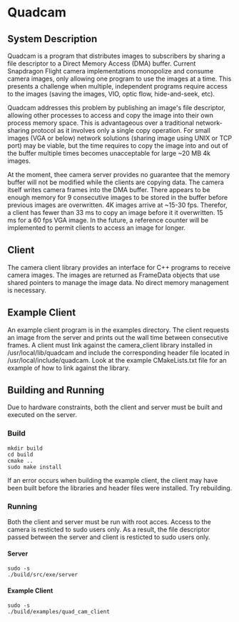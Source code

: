 # Quadcam
## System Description
Quadcam is a program that distributes images to subscribers by sharing a file descriptor to a Direct Memory Access (DMA) buffer. Current Snapdragon Flight camera implementations monopolize and consume camera images, only allowing one program to use the images at a time. This presents a challenge when multiple, independent programs require access to the images (saving the images, VIO, optic flow, hide-and-seek, etc). 

Quadcam addresses this problem by publishing an image's file descriptor, allowing other processes to access and copy the image into their own process memory space. This is advantageous over a traditional network-sharing protocol as it involves only a single copy operation. For small images (VGA or below) network solutions (sharing image using UNIX or TCP port) may be viable, but the time requires to copy the image into and out of the buffer multiple times becomes unacceptable for large ~20 MB 4k images.

At the moment, thee camera server provides no guarantee that the memory buffer will not be modified while the clients are copying data. The camera itself writes camera frames into the DMA buffer. There appears to be enough memory for 9 consecutive images to be stored in the buffer before previous images are overwritten. 4K images arrive at ~15-30 fps. Therefor, a client has fewer than 33 ms to copy an image before it it overwritten. 15 ms for a 60 fps VGA image. In the future, a reference counter will be implemented to permit clients to access an image for longer.

## Client
The camera client library provides an interface for C++ programs to receive camera images. The images are returned as FrameData objects that use shared pointers to manage the image data. No direct memory management is necessary.

## Example Client
An example client program is in the examples directory. The client requests an image from the server and prints out the wall time between consecutive frames. A client must link against the camera_client library installed in /usr/local/lib/quadcam and include the corresponding header file located in /usr/local/include/quadcam. Look at the example CMakeLists.txt file for an example of how to link against the library.

## Building and Running
Due to hardware constraints, both the client and server must be built and executed on the server. 

### Build
```
mkdir build
cd build
cmake ..
sudo make install
```

If an error occurs when building the example client, the client may have been built before the libraries and header files were installed. Try rebuilding.

### Running
Both the client and server must be run with root acces. Access to the camera is resticted to sudo users only. As a result, the file descriptor passed between the server and client is resticted to sudo users only. 

#### Server
```
sudo -s
./build/src/exe/server
```

#### Example Client
```
sudo -s
./build/examples/quad_cam_client
```
